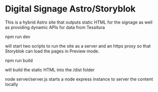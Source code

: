 # Digital Signage Astro/Storyblok

This is a hybrid Astro site that outputs static HTML for the signage as well as providing dynamic APIs for data from Tessitura

npm run dev 

will start two scripts to run the site as a server and an https proxy so that Storyblok can load the pages in Preview mode.

npm run build

will build the static HTML into the /dist folder


node server/server.js starts a node express instance to server the content locally